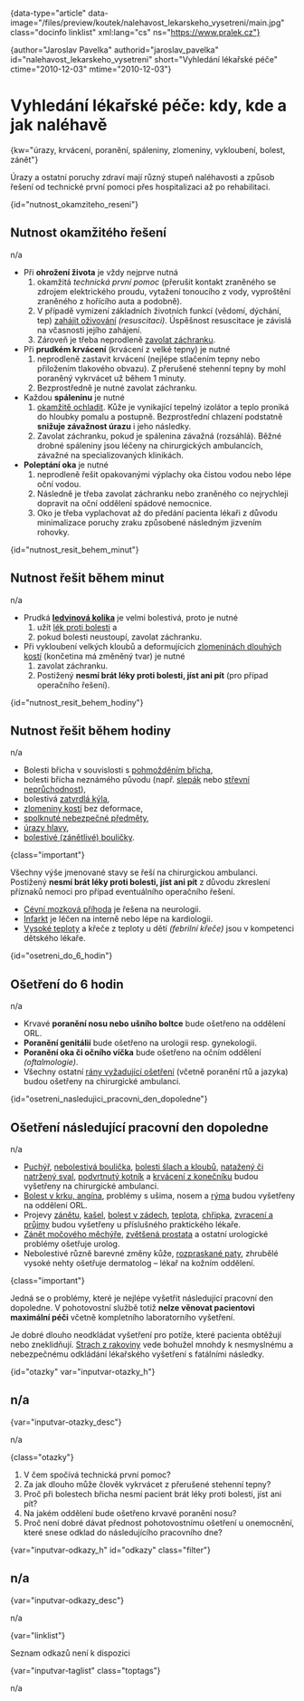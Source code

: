 
{data-type="article" data-image="/files/preview/koutek/nalehavost\_lekarskeho\_vysetreni/main.jpg" class="docinfo linklist" xml:lang="cs" ns="https://www.pralek.cz"}

{author="Jaroslav Pavelka" authorid="jaroslav\_pavelka" id="nalehavost\_lekarskeho_vysetreni" short="Vyhledání lékařské péče" ctime="2010-12-03" mtime="2010-12-03"}

# Vyhledání lékařské péče: kdy, kde a jak naléhavě

<!-- generated attribute kw by user_udpatekw.sh on 2019-09-26, do not edit -->

<!-- generated attribute kw by user_udpatekw.sh on 2019-10-13, do not edit -->

{kw="úrazy, krvácení, poranění, spáleniny, zlomeniny, vykloubení, bolest, zánět"}

Úrazy a ostatní poruchy zdraví mají různý stupeň naléhavosti a způsob řešení od technické první pomoci přes hospitalizaci až po rehabilitaci.

{id="nutnost\_okamziteho\_reseni"}

## Nutnost okamžitého řešení

n/a

  * Při **ohrožení života** je vždy nejprve nutná 
      1. okamžitá _technická první pomoc_ (přerušit kontakt zraněného se zdrojem elektrického proudu, vytažení tonoucího z vody, vyproštění zraněného z hořícího auta a podobně).
      2. V případě vymizení základních životních funkcí (vědomí, dýchání, tep) [zahájit oživování][1] _(resuscitaci)_. Úspěšnost resuscitace je závislá na včasnosti jejího zahájení.
      3. Zároveň je třeba neprodleně [zavolat záchranku][2].
  * Při **prudkém krvácení** (krvácení z velké tepny) je nutné 
      1. neprodleně zastavit krvácení (nejlépe stlačením tepny nebo přiložením tlakového obvazu). Z přerušené stehenní tepny by mohl poraněný vykrvácet už během 1 minuty.
      2. Bezprostředně je nutné zavolat záchranku.
  * Každou **spáleninu** je nutné 
      1. [okamžitě ochladit][3]. Kůže je vynikající tepelný izolátor a teplo proniká do hloubky pomalu a postupně. Bezprostřední chlazení podstatně **snižuje závažnost úrazu** i jeho následky.
      2. Zavolat záchranku, pokud je spálenina závažná (rozsáhlá). Běžné drobné spáleniny jsou léčeny na chirurgických ambulancích, závažné na specializovaných klinikách.
  * **Poleptání oka** je nutné 
      1. neprodleně řešit opakovanými výplachy oka čistou vodou nebo lépe oční vodou.
      2. Následně je třeba zavolat záchranku nebo zraněného co nejrychleji dopravit na oční oddělení spádové nemocnice.
      3. Oko je třeba vyplachovat až do předání pacienta lékaři z důvodu minimalizace poruchy zraku způsobené následným jizvením rohovky.

{id="nutnost\_resit\_behem_minut"}

## Nutnost řešit během minut

n/a

  * Prudká **[ledvinová kolika][4]** je velmi bolestivá, proto je nutné 
      1. užít [lék proti bolesti][5] a
      2. pokud bolesti neustoupí, zavolat záchranku.
  * Při vykloubení velkých kloubů a deformujících [zlomeninách dlouhých kostí][6] (končetina má změněný tvar) je nutné 
      1. zavolat záchranku.
      2. Postižený **nesmí brát léky proti bolesti, jíst ani pít** (pro případ operačního řešení).

{id="nutnost\_resit\_behem_hodiny"}

## Nutnost řešit během hodiny

n/a

  * Bolesti břicha v souvislosti s [pohmožděním břicha][7],
  * bolesti břicha neznámého původu (např. [slepák][8] nebo [střevní neprůchodnost][9]),
  * bolestivá [zatvrdlá kýla][10],
  * [zlomeniny kostí][6] bez deformace,
  * [spolknuté nebezpečné předměty][11],
  * [úrazy hlavy][12],
  * [bolestivé (zánětlivé) bouličky][13].

{class="important"}

Všechny výše jmenované stavy se řeší na chirurgickou ambulanci. Postižený **nesmí brát léky proti bolesti, jíst ani pít** z důvodu zkreslení příznaků nemoci pro případ eventuálního operačního řešení.

  * [Cévní mozková příhoda][14] je řešena na neurologii.
  * [Infarkt][15] je léčen na interně nebo lépe na kardiologii.
  * [Vysoké teploty][16] a křeče z teploty u dětí _(febrilní křeče)_ jsou v kompetenci dětského lékaře.

{id="osetreni\_do\_6_hodin"}

## Ošetření do 6 hodin

n/a

  * Krvavé **poranění nosu nebo ušního boltce** bude ošetřeno na oddělení ORL.
  * **Poranění genitálií** bude ošetřeno na urologii resp. gynekologii.
  * **Poranění oka či očního víčka** bude ošetřeno na očním oddělení _(oftalmologie)_.
  * Všechny ostatní [rány vyžadující ošetření][17] (včetně poranění rtů a jazyka) budou ošetřeny na chirurgické ambulanci.

{id="osetreni\_nasledujici\_pracovni\_den\_dopoledne"}

## Ošetření následující pracovní den dopoledne

n/a

  * [Puchýř][18], [nebolestivá boulička][13], [bolesti šlach a kloubů][19], [natažený či natržený sval][20], [podvrtnutý kotník][21] a [krvácení z konečníku][22] budou vyšetřeny na chirurgické ambulanci.
  * [Bolest v krku, angína][23], problémy s ušima, nosem a [rýma][24] budou vyšetřeny na oddělení ORL.
  * Projevy [zánětu][25], [kašel][26], [bolest v zádech][27], [teplota][16], [chřipka][28], [zvracení a průjmy][29] budou vyšetřeny u příslušného praktického lékaře.
  * [Zánět močového měchýře][30], [zvětšená prostata][31] a ostatní urologické problémy ošetřuje urolog.
  * Nebolestivé různě barevné změny kůže, [rozpraskané paty][32], zhrubělé vysoké nehty ošetřuje dermatolog – lékař na kožním oddělení.

{class="important"}

Jedná se o problémy, které je nejlépe vyšetřit následující pracovní den dopoledne. V pohotovostní službě totiž **nelze věnovat pacientovi maximální péči** včetně kompletního laboratorního vyšetření.

Je dobré dlouho neodkládat vyšetření pro potíže, které pacienta obtěžují nebo zneklidňují. [Strach z rakoviny][33] vede bohužel mnohdy k nesmyslnému a nebezpečnému odkládání lékařského vyšetření s fatálními následky.

{id="otazky" var="inputvar-otazky_h"}

## n/a

{var="inputvar-otazky_desc"}

n/a

{class="otazky"}

  1. V čem spočívá technická první pomoc?
  2. Za jak dlouho může člověk vykrvácet z přerušené stehenní tepny?
  3. Proč při bolestech břicha nesmí pacient brát léky proti bolesti, jíst ani pít?
  4. Na jakém oddělení bude ošetřeno krvavé poranění nosu?
  5. Proč není dobré dávat přednost pohotovostnímu ošetření u onemocnění, které snese odklad do následujícího pracovního dne?

{var="inputvar-odkazy_h" id="odkazy" class="filter"}

## n/a

{var="inputvar-odkazy_desc"}

n/a

{var="linklist"}

Seznam odkazů není k dispozici

{var="inputvar-taglist" class="toptags"}

n/a

 [1]: resuscitace-ozivovani
 [2]: rychla_lekarska_pomoc
 [3]: ochlazeni_spaleniny
 [4]: mocove_kameny
 [5]: leky_proti_bolesti
 [6]: zlomeniny_kosti
 [7]: boule_nasledkem_urazu
 [8]: slepak
 [9]: strevni_nepruchodnost
 [10]: kyla
 [11]: spolknute_predmety
 [12]: otres_mozku
 [13]: nezhoubne_nadory
 [14]: iktus
 [15]: srdecni_infarkt
 [16]: teplota
 [17]: drobna_krvava_poraneni
 [18]: puchyr_mozol_kuri_oko
 [19]: onemocneni_slach
 [20]: natazeni_natrzeni_svalu
 [21]: podvrtnuti_kotniku
 [22]: krvaceni_z_konecniku
 [23]: bolest_v_krku_angina
 [24]: ryma_a_smrkani
 [25]: zanet
 [26]: kasel_a_typy_kasle
 [27]: bolesti_v_zadech_houser
 [28]: chripka
 [29]: funkcni_poruchy_traveni
 [30]: zanet_mocoveho_mechyre
 [31]: prostata
 [32]: plisne_kuze
 [33]: nezhoubny_nebo_zhoubny_nador


